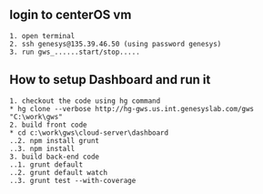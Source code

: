 
## login to centerOS vm
	1. open terminal
	2. ssh genesys@135.39.46.50	(using password genesys)
	3. run gws_......start/stop.....
	
## How to setup Dashboard and run it
	1. checkout the code using hg command
	* hg clone --verbose http://hg-gws.us.int.genesyslab.com/gws "C:\work\gws"
	2. build front code
	* cd c:\work\gws\cloud-server\dashboard
	..2. npm install grunt
	..3. npm install
	3. build back-end code
	..1. grunt default
	..2. grunt default watch
	..3. grunt test --with-coverage
	
  

